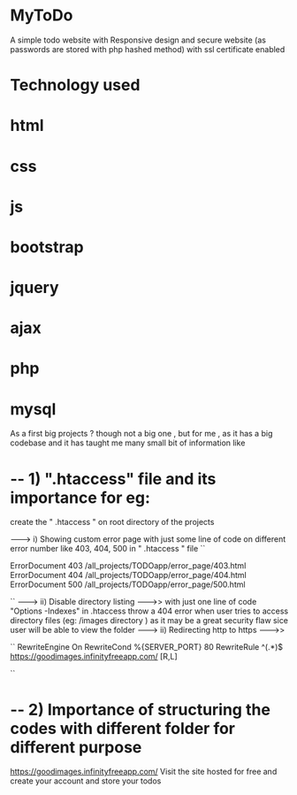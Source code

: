 # MyToDo


A simple todo website with Responsive design and secure website (as passwords are stored with php hashed method)
with ssl certificate enabled 


# Technology used
# html
# css
# js
# bootstrap
# jquery
# ajax
# php
# mysql

As a first big projects ? though not a big one , but for me , as it has a big codebase and it has taught me many small bit of information like

# -- 1) ".htaccess" file and its importance for eg:

   create the " .htaccess " on root directory of the projects  
  
  
  ---> i) Showing custom error page with just some line of code on different error number like 403, 404, 500 in " .htaccess " file
   ``
   
   ErrorDocument 403 /all_projects/TODOapp/error_page/403.html
   ErrorDocument 404 /all_projects/TODOapp/error_page/404.html
   ErrorDocument 500 /all_projects/TODOapp/error_page/500.html
   
   ``
  ---> ii) Disable directory listing --->>
   with just one line of code "Options -Indexes" in .htaccess throw a 404 error when user tries to access directory files 
   (eg: /images directory ) as it may be a great security flaw sice user will be able to view the folder
  ---> ii) Redirecting http to https  --->>
  
  ``
RewriteEngine On
RewriteCond %{SERVER_PORT} 80
RewriteRule ^(.*)$ https://goodimages.infinityfreeapp.com/ [R,L]
  
  ``
  
# -- 2) Importance of structuring the codes with different folder for different purpose

 https://goodimages.infinityfreeapp.com/   Visit the site hosted for free and create your account and store your todos
